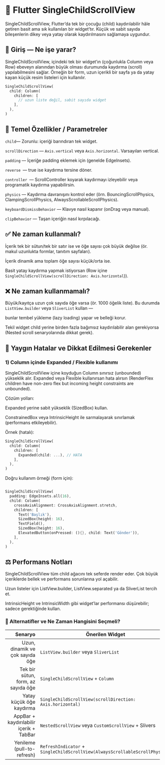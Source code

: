 # 📜 Flutter SingleChildScrollView

SingleChildScrollView, Flutter’da tek bir çocuğu (child) kaydırılabilir hâle getiren basit ama sık kullanılan bir widget’tır. Küçük ve sabit sayıda bileşenlerin dikey veya yatay olarak kaydırılmasını sağlamaya uygundur.

## 🚀 Giriş — Ne işe yarar?

SingleChildScrollView, içindeki tek bir widget’ın (çoğunlukla Column veya Row) ebeveyn alanından büyük olması durumunda kaydırma (scroll) yapılabilmesini sağlar. Örneğin bir form, uzun içerikli bir sayfa ya da yatay kayan küçük resim listeleri için kullanılır.

```dart
SingleChildScrollView(
  child: Column(
    children: [
      // uzun liste değil, sabit sayıda widget
    ],
  ),
)
```
## 🧩 Temel Özellikler / Parametreler

`child`— Zorunlu: içeriği barındıran tek widget.

`scrollDirection` — `Axis.vertical` veya `Axis.horizontal`. Varsayılan vertical.

`padding` — İçeriğe padding eklemek için (genelde EdgeInsets).

`reverse `— true ise kaydırma tersine döner.

`controller `— ScrollController koyarak kaydırmayı izleyebilir veya programatik kaydırma yapabilirsin.

`physics` — Kaydırma davranışını kontrol eder (örn. BouncingScrollPhysics, ClampingScrollPhysics, AlwaysScrollableScrollPhysics).

`keyboardDismissBehavior` — Klavye nasıl kapanır (onDrag veya manual).

`clipBehavior` — Taşan içeriğin nasıl kırpılacağı.


##  ✅ Ne zaman kullanmalı?

İçerik tek bir sütun/tek bir satır ise ve öğe sayısı çok büyük değilse (ör. makul uzunlukta formlar, tanıtım sayfaları).

İçerik dinamik ama toplam öğe sayısı küçük/orta ise.

Basit yatay kaydırma yapmak istiyorsan (Row içine `SingleChildScrollView(scrollDirection: Axis.horizontal`)).

##  ❌ Ne zaman kullanmamalı?

Büyük/kayıtça uzun çok sayıda öğe varsa (ör. 1000 öğelik liste). Bu durumda `ListView.builder` veya `SliverList` kullan — 

bunlar tembel yükleme (lazy loading) yapar ve belleği korur.

Tekil widget child yerine birden fazla bağımsız kaydırılabilir alan gerekiyorsa (Nested scroll senaryolarında dikkat gerek).

## 🧠 Yaygın Hatalar ve Dikkat Edilmesi Gerekenler

### 1) Column içinde Expanded / Flexible kullanımı

SingleChildScrollView içine koyduğun Column sınırsız (unbounded) yükseklik alır. Expanded veya Flexible kullanırsan hata alırsın (RenderFlex children have non-zero flex but incoming height constraints are unbounded).

Çözüm yolları:

Expanded yerine sabit yükseklik (SizedBox) kullan.

ConstrainedBox veya IntrinsicHeight ile sarmalayarak sınırlamak (performans etkileyebilir).

Örnek (hatalı):
```dart
SingleChildScrollView(
  child: Column(
    children: [
      Expanded(child: ...), // HATA
    ],
  ),
)
```

Doğru kullanım örneği (form için):

```dart

SingleChildScrollView(
  padding: EdgeInsets.all(16),
  child: Column(
    crossAxisAlignment: CrossAxisAlignment.stretch,
    children: [
      Text('Başlık'),
      SizedBox(height: 16),
      TextField(),
      SizedBox(height: 16),
      ElevatedButton(onPressed: (){}, child: Text('Gönder')),
    ],
  ),
)
```


## ⚖️ Performans Notları

SingleChildScrollView tüm child ağacını tek seferde render eder. Çok büyük içeriklerde bellek ve performans sorunlarına yol açabilir.

Uzun listeler için ListView.builder, ListView.separated ya da SliverList tercih et.

IntrinsicHeight ve IntrinsicWidth gibi widget’lar performansı düşürebilir; sadece gerektiğinde kullan.

### 🔁 Alternatifler ve Ne Zaman Hangisini Seçmeli?

|                                 Senaryo | Önerilen Widget                                                             |
| --------------------------------------: | --------------------------------------------------------------------------- |
|         Uzun, dinamik ve çok sayıda öğe | `ListView.builder` veya `SliverList`                                        |
|      Tek bir sütun, form, az sayıda öğe | `SingleChildScrollView` + `Column`                                          |
|                Yatay küçük öğe kaydırma | `SingleChildScrollView(scrollDirection: Axis.horizontal)`                   |
| AppBar + kaydırılabilir içerik + TabBar | `NestedScrollView` veya `CustomScrollView` + Slivers                        |
|              Yenileme (pull-to-refresh) | `RefreshIndicator` + `SingleChildScrollView(AlwaysScrollableScrollPhysics)` |

